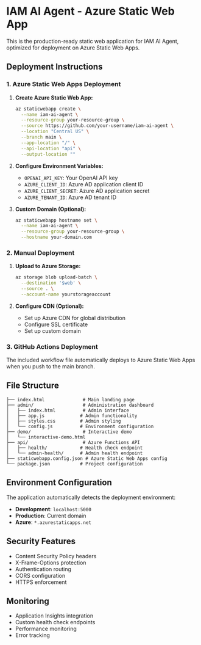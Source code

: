 # IAM AI Agent - Azure Static Web App

This is the production-ready static web application for IAM AI Agent, optimized for deployment on Azure Static Web Apps.

## Deployment Instructions

### 1. Azure Static Web Apps Deployment

1. **Create Azure Static Web App:**
   ```bash
   az staticwebapp create \
     --name iam-ai-agent \
     --resource-group your-resource-group \
     --source https://github.com/your-username/iam-ai-agent \
     --location "Central US" \
     --branch main \
     --app-location "/" \
     --api-location "api" \
     --output-location ""
   ```

2. **Configure Environment Variables:**
   - `OPENAI_API_KEY`: Your OpenAI API key
   - `AZURE_CLIENT_ID`: Azure AD application client ID
   - `AZURE_CLIENT_SECRET`: Azure AD application secret
   - `AZURE_TENANT_ID`: Azure AD tenant ID

3. **Custom Domain (Optional):**
   ```bash
   az staticwebapp hostname set \
     --name iam-ai-agent \
     --resource-group your-resource-group \
     --hostname your-domain.com
   ```

### 2. Manual Deployment

1. **Upload to Azure Storage:**
   ```bash
   az storage blob upload-batch \
     --destination '$web' \
     --source . \
     --account-name yourstorageaccount
   ```

2. **Configure CDN (Optional):**
   - Set up Azure CDN for global distribution
   - Configure SSL certificate
   - Set up custom domain

### 3. GitHub Actions Deployment

The included workflow file automatically deploys to Azure Static Web Apps when you push to the main branch.

## File Structure

```
├── index.html              # Main landing page
├── admin/                  # Administration dashboard
│   ├── index.html          # Admin interface
│   ├── app.js             # Admin functionality
│   ├── styles.css         # Admin styling
│   └── config.js          # Environment configuration
├── demo/                   # Interactive demo
│   └── interactive-demo.html
├── api/                    # Azure Functions API
│   ├── health/            # Health check endpoint
│   └── admin-health/      # Admin health endpoint
├── staticwebapp.config.json # Azure Static Web Apps config
└── package.json           # Project configuration
```

## Environment Configuration

The application automatically detects the deployment environment:

- **Development**: `localhost:5000`
- **Production**: Current domain
- **Azure**: `*.azurestaticapps.net`

## Security Features

- Content Security Policy headers
- X-Frame-Options protection
- Authentication routing
- CORS configuration
- HTTPS enforcement

## Monitoring

- Application Insights integration
- Custom health check endpoints
- Performance monitoring
- Error tracking
